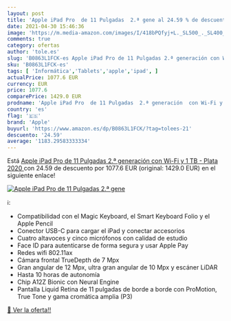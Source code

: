 ```yaml
---
layout: post
title: 'Apple iPad Pro  de 11 Pulgadas  2.ª gene al 24.59 % de descuento'
date: 2021-04-30 15:46:36
image: 'https://m.media-amazon.com/images/I/418bPQfyj+L._SL500_._SL400_.jpg'
comments: true
category: ofertas
author: 'tole.es'
slug: 'B0863L1FCK-es Apple iPad Pro de 11 Pulgadas 2.ª generación con Wi-Fi y 1...'
sku: 'B0863L1FCK-es'
tags: [ 'Informática','Tablets','apple','ipad', ]
actualPrice: 1077.6 EUR
currency: EUR
price: 1077.6
comparePrice: 1429.0 EUR
prodname: 'Apple iPad Pro  de 11 Pulgadas  2.ª generación  con Wi-Fi y 1 TB  - Plata  2020 '
country: 'es'
flag: '🇪🇸'
brand: 'Apple'
buyurl: 'https://www.amazon.es/dp/B0863L1FCK/?tag=tolees-21'
descuento: '24.59'
average: '1183.29583333334'
---
```


Está [Apple iPad Pro  de 11 Pulgadas  2.ª generación  con Wi-Fi y 1 TB  - Plata  2020 ](https://www.amazon.es/dp/B0863L1FCK/?tag=tolees-21) con 24.59 de descuento por 1077.6 EUR (original: 1429.0 EUR) en el siguiente enlace!

[![Apple iPad Pro  de 11 Pulgadas  2.ª gene](https://m.media-amazon.com/images/I/418bPQfyj+L._SL500_._SL400_.jpg)](https://www.amazon.es/dp/B0863L1FCK/?tag=tolees-21)

ℹ️:

- Compatibilidad con el Magic Keyboard, el Smart Keyboard Folio y el Apple Pencil
- Conector USB-C para cargar el iPad y conectar accesorios
- Cuatro altavoces y cinco micrófonos con calidad de estudio
- Face ID para autenticarse de forma segura y usar Apple Pay
- Redes wifi 802.11ax
- Cámara frontal TrueDepth de 7 Mpx
- Gran angular de 12 Mpx, ultra gran angular de 10 Mpx y escáner LiDAR
- Hasta 10 horas de autonomía
- Chip A12Z Bionic con Neural Engine
- Pantalla Liquid Retina de 11 pulgadas de borde a borde con ProMotion, True Tone y gama cromática amplia (P3)

[🛒 Ver la oferta!!](https://www.amazon.es/dp/B0863L1FCK/?tag=tolees-21)
